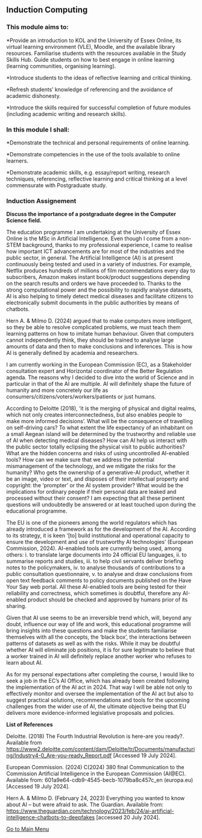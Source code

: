## Induction Computing

### This module aims to: 

*Provide an introduction to KOL and the University of Essex Online, its virtual learning environment (VLE), Moodle, and the available library resources.  Familiarise students with the resources available in the Study Skills Hub. Guide students on how to best engage in online learning (learning communities, organising learning).

*Introduce students to the ideas of reflective learning and critical thinking.

*Refresh students’ knowledge of referencing and the avoidance of academic dishonesty.

*Introduce the skills required for successful completion of future modules (including academic writing and research skills).

### In this module I shall:

*Demonstrate the technical and personal requirements of online learning.

*Demonstrate competencies in the use of the tools available to online learners.

*Demonstrate academic skills, e.g. essay/report writing, research techniques, referencing, reflective learning and critical thinking at a level commensurate with Postgraduate study.

### Induction Assignement

**Discuss the importance of a postgraduate degree in the Computer Science field.**

The education programme I am undertaking at the University of Essex Online is the MSc in Artificial Intelligence.  Even though I come from a non-STEM background, thanks to my professional experience, I came to realise how important ICT advancements are for most of the industries and the public sector, in general.   The Artificial Intelligence (AI) is at present continuously being tested and used in a variety of industries.  For example, Netflix produces hundreds of millions of film recommendations every day to subscribers, Amazon makes instant book/product suggestions depending on the search results and orders we have proceeded to.  Thanks to the strong computational power and the possibility to rapidly analyse datasets, AI is also helping to timely detect medical diseases and facilitate citizens to electronically submit documents in the public authorities by means of chatbots. 

Hern A. & Milmo D. (2024) argued that to make computers more intelligent, so they be able to resolve complicated problems, we must teach them learning patterns on how to imitate human behaviour.  Given that computers cannot independently think, they should be trained to analyse large amounts of data and then to make conclusions and inferences.  This is how AI is generally defined by academia and researchers.

I am currently working in the European Commission (EC), as a Stakeholder consultation expert and Horizontal coordinator of the Better Regulation agenda.  The reasons why I decided to dive into the world of Science and in particular in that of the AI are multiple.  AI will definitely shape the future of humanity and more concretely our life as consumers/citizens/voters/workers/patients or just humans.  

According to Deloitte (2018), ‘it is the merging of physical and digital realms, which not only creates interconnectedness, but also enables people to make more informed decisions’.  What will be the consequence of travelling on self-driving cars?  To what extent the life expectancy of an inhabitant on a small Aegean island will be determined by the trustworthy and reliable use of AI when detecting medical diseases?  How can AI help us interact with the public sector totally eclipsing the physical visit to public authorities?  What are the hidden concerns and risks of using uncontrolled AI-enabled tools?  How can we make sure that we address the potential mismanagement of the technology, and we mitigate the risks for the humanity? Who gets the ownership of a generative-AI product, whether it be an image, video or text, and disposes of their intellectual property and copyright: the ‘prompter’ or the AI system provider? What would be the implications for ordinary people if their personal data are leaked and processed without their consent? I am expecting that all these pertinent questions will undoubtedly be answered or at least touched upon during the educational programme.

The EU is one of the pioneers among the world regulators which has already introduced a framework as for the development of the AI.  According to its strategy, it is keen ‘[to] build institutional and operational capacity to ensure the development and use of trustworthy AI technologies’ (European Commission, 2024).  AI-enabled tools are currently being used, among others: i. to translate large documents into 24 official EU languages, ii. to summarise reports and studies, iii. to help civil servants deliver briefing notes to the policymakers, iv. to analyse thousands of contributions to a public consultation questionnaire, v. to analyse and draw conclusions from open text feedback comments to policy documents published on the Have Your Say web portal.  All these AI-enabled tools are being tested for their reliability and correctness, which sometimes is doubtful, therefore any AI-enabled product should be checked and approved by humans prior of its sharing. 

Given that AI use seems to be an irreversible trend which, will, beyond any doubt, influence our way of life and work, this educational programme will bring insights into these questions and make the students familiarise themselves with all the concepts, the ‘black box’, the interactions between patterns of datasets as well as with the risks.  While it may be doubtful whether AI will eliminate job positions, it is for sure legitimate to believe that a worker trained in AI will definitely replace another worker who refuses to learn about AI.

As for my personal expectations after completing the course, I would like to seek a job in the EC’s AI Office, which has already been created following the implementation of the AI act in 2024. That way I will be able not only to effectively monitor and oversee the implementation of the AI act but also to suggest practical solutions, recommendations and tools for the upcoming challenges from the wider use of AI, the ultimate objective being that EU delivers more evidence-informed legislative proposals and policies.


**List of References**

Deloitte. (2018) The Fourth Industrial Revolution is here-are you ready?. Available from https://www2.deloitte.com/content/dam/Deloitte/tr/Documents/manufacturing/Industry4-0_Are-you-ready_Report.pdf [Accessed 19 July 2024].

European Commission. (2024) C(2024) 380 final Communication to the Commission Artificial Intelligence in the European Commission (AI@EC). Available from: 601a9e64-cdb9-4545-becb-1079ba8c457c_en (europa.eu) [Accessed 19 July 2024].

Hern A. & Milmo D. (February 24, 2023) Everything you wanted to know about AI – but were afraid to ask. The Guardian. Available from: https://www.theguardian.com/technology/2023/feb/24/ai-artificial-intelligence-chatbots-to-deepfakes [accessed 20 July 2024].

[Go to Main Menu](https://narchondas.github.io/)
